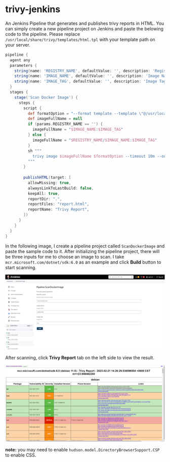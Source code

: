 # trivy-jenkins

An Jenkins Pipeline that generates and publishes trivy reports in HTML. You can simply create a new pipeline project on Jenkins and paste the belowing code to the pipeline. Please replace `/usr/local/share/trivy/templates/html.tpl` with your template path on your server.

```groovy
pipeline {
  agent any
  parameters {
    string(name: 'REGISTRY_NAME', defaultValue: '', description: 'Registry Name (Can be empty)')
    string(name: 'IMAGE_NAME', defaultValue: '', description: 'Image Name')
    string(name: 'IMAGE_TAG', defaultValue: '', description: 'Image Tag')
  }
  stages {
    stage('Scan Docker Image') {
      steps {
        script {
          def formatOption = "--format template --template \"@/usr/local/share/trivy/templates/html.tpl\""
          def imageFullName = null
          if (params.REGISTRY_NAME == '') {
            imageFullName = "$IMAGE_NAME:$IMAGE_TAG"
          } else {
            imageFullName = "$REGISTRY_NAME/$IMAGE_NAME:$IMAGE_TAG"
          }
          sh """
            trivy image $imageFullName $formatOption --timeout 10m --output report.html || true
          """
        }

        publishHTML(target: [
          allowMissing: true,
          alwaysLinkToLastBuild: false,
          keepAll: true,
          reportDir: ".",
          reportFiles: "report.html",
          reportName: "Trivy Report",
        ])
      }
    }
  }
}
```

In the following image, I create a pipeline project called `ScanDockerImage` and paste the sample code to it. After initializing the pipeline project, there will be three inputs for me to choose an image to scan. I take `mcr.microsoft.com/dotnet/sdk:6.0` as an example and click **Build** button to start scanning.

![](images/image1.png)

After scanning, click **Trivy Report** tab on the left side to view the result.

![](images/image2.png)

**note:** you may need to enable `hudson.model.DirectoryBrowserSupport.CSP` to enable CSS.